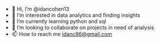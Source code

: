 - 👋 Hi, I’m @idancohen13
- 👀 I’m interested in data analytics and finding insights 
- 🌱 I’m currently learning python and sql
- 💞️ I’m looking to collaborate on projects in need of analysis
- 📫 How to reach me idanc86@gmail.com

<!---
idancohen13/idancohen13 is a ✨ special ✨ repository because its `README.md` (this file) appears on your GitHub profile.
You can click the Preview link to take a look at your changes.
--->
